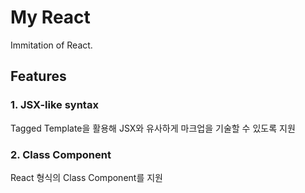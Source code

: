 # My React

Immitation of React.

## Features

### 1. JSX-like syntax

Tagged Template을 활용해 JSX와 유사하게 마크업을 기술할 수 있도록 지원

### 2. Class Component

React 형식의 Class Component를 지원

